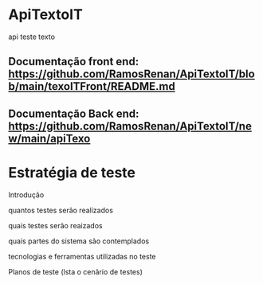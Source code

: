 # ApiTextoIT
api teste texto

## Documentação front end: https://github.com/RamosRenan/ApiTextoIT/blob/main/texoITFront/README.md
## Documentação Back end: https://github.com/RamosRenan/ApiTextoIT/new/main/apiTexo


# Estratégia de teste

  Introdução

  quantos testes serão realizados

  quais testes serão reaizados

  quais partes do sistema são contemplados

  tecnologias e ferramentas utilizadas no teste

  Planos de teste (lsta o cenãrio de testes)
